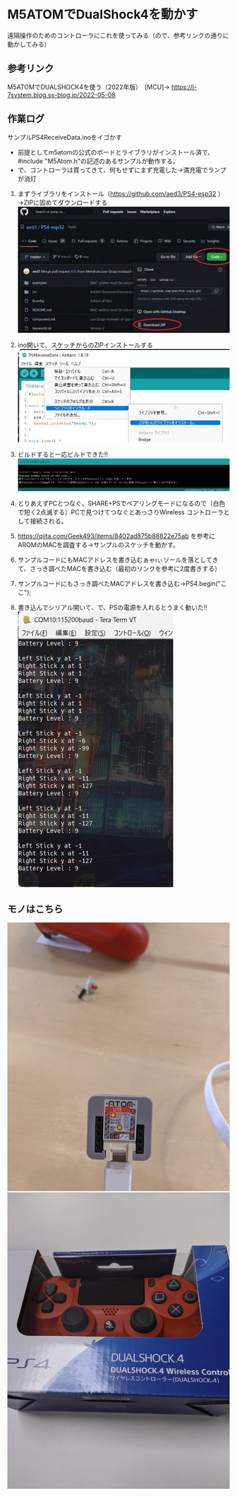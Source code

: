 # M5ATOMでDualShock4を動かす

遠隔操作のためのコントローラにこれを使ってみる（ので、参考リンクの通りに動かしてみる）

## 参考リンク
M5ATOMでDUALSHOCK4を使う（2022年版）　[MCU]→
https://j-7system.blog.ss-blog.jp/2022-05-08

## 作業ログ

サンプルPS4ReceiveData.inoをイゴかす

- 前提としてm5atomの公式のボードとライブラリがインストール済で、#include "M5Atom.h"の記述のあるサンプルが動作する。
- で、コントローラは買ってきて、何もせずにまず充電した→満充電でランプが消灯

1. まずライブラリをインストール（https://github.com/aed3/PS4-esp32 ）→ZIPに固めてダウンロードする
![](images/esp32lib.gif)
2. ino開いて、スケッチからのZIPインストールする
![](images/ZIPINSTALL.gif)
3. ビルドすると一応ビルドできた!!
![](images/COMPILEOK.gif)

1. とりあえずPCとつなぐ。SHARE+PSでペアリングモードになるので（白色で短く2点滅する）PCで見つけてつなぐとあっさりWireless コントローラとして接続される。
2. https://qiita.com/Geek493/items/8402ad875b88822e75ab を参考にAROMのMACを調査する→サンプルのスケッチを動かす。
3. サンプルコードにもMACアドレスを書き込むぁゃιぃツールを落としてきて、さっき調べたMACを書き込む（最初のリンクを参考に2度書きする）
4. サンプルコードにもさっき調べたMACアドレスを書き込む→PS4.begin("ここ");
5. 書き込んでシリアル開いて、で、PSの電源を入れるとうまく動いた!!
![](images/log.gif)

## モノはこちら
![マルツで購入](images/atom.gif)
![ビック亀で買ったYo](images/ds4.gif)
